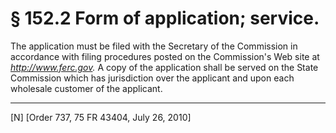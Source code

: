# § 152.2   Form of application; service.

The application must be filed with the Secretary of the Commission in accordance with filing procedures posted on the Commission's Web site at *http://www.ferc.gov.* A copy of the application shall be served on the State Commission which has jurisdiction over the applicant and upon each wholesale customer of the applicant.



---

[N] [Order 737, 75 FR 43404, July 26, 2010]




